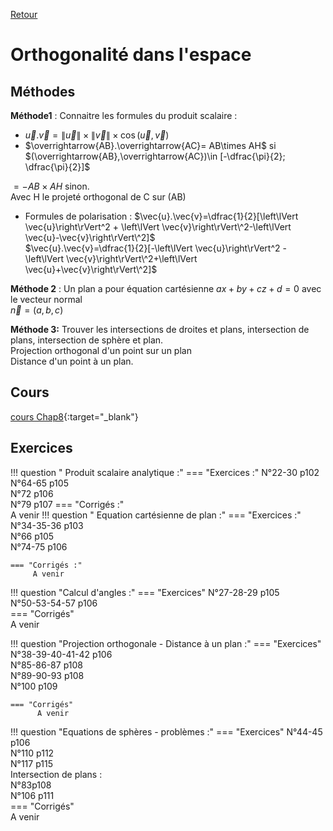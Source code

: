 [Retour](../../Chap.md)
# Orthogonalité dans l'espace

## Méthodes 
**Méthode1** : Connaitre les formules du produit scalaire :  
- $\vec{u}.\vec{v}=\left\lVert \vec{u}\right\rVert \times \left\lVert \vec{v}\right\rVert\times \cos(\vec{u},\vec{v})$
- $\overrightarrow{AB}.\overrightarrow{AC}= AB\times AH$ si $(\overrightarrow{AB},\overrightarrow{AC})\in [-\dfrac{\pi}{2}; \dfrac{\pi}{2}]$

$=-AB\times AH$ sinon.  
Avec H le projeté orthogonal de C sur (AB)
- Formules de polarisation :
$\vec{u}.\vec{v}=\dfrac{1}{2}[\left\lVert \vec{u}\right\rVert^2 + \left\lVert \vec{v}\right\rVert\^2-\left\lVert \vec{u}-\vec{v}\right\rVert\^2]$  
$\vec{u}.\vec{v}=\dfrac{1}{2}[-\left\lVert \vec{u}\right\rVert^2 - \left\lVert \vec{v}\right\rVert\^2+\left\lVert \vec{u}+\vec{v}\right\rVert\^2]$

**Méthode 2** : Un plan a pour équation cartésienne $ax+by+cz+d=0$ avec le vecteur normal  
$\vec{n}=(a,b,c)$

**Méthode 3:** Trouver les intersections de droites et plans, intersection de plans, intersection de sphère et plan.   
Projection orthogonal d'un point sur un plan  
Distance d'un point à un plan.
    
## Cours 
[cours Chap8](./Cours-Chap8.pdf){:target="_blank"}

## Exercices

!!! question " Produit scalaire analytique :"
    === "Exercices :" 
         N°22-30 p102  
         N°64-65 p105  
         N°72 p106  
         N°79 p107
    === "Corrigés :"  
        A venir
!!! question " Equation cartésienne de plan :"
    === "Exercices :" 
         N°34-35-36 p103  
         N°66 p105  
         N°74-75 p106  
         
    === "Corrigés :"  
         A venir
        
!!! question "Calcul d'angles :"
    === "Exercices"
        N°27-28-29 p105  
        N°50-53-54-57 p106  
    === "Corrigés"  
          A venir

!!! question "Projection orthogonale - Distance à un plan :"
    === "Exercices" 
        N°38-39-40-41-42 p106  
        N°85-86-87 p108  
        N°89-90-93 p108  
        N°100 p109  
        
    === "Corrigés"  
          A venir

!!! question "Equations de sphères - problèmes :"
    === "Exercices" 
        N°44-45 p106  
        N°110 p112  
        N°117 p115  
        Intersection de plans :   
        N°83p108  
        N°106 p111  
    === "Corrigés"  
          A venir
